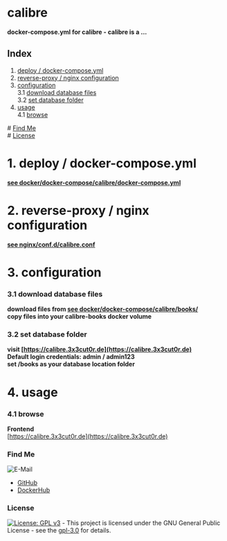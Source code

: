 # calibre

**docker-compose.yml for calibre - calibre is a ...**  

## Index

1. [deploy / docker-compose.yml](#deploy)  
2. [reverse-proxy / nginx configuration](#reverse-proxy)  
3. [configuration](#configuration)  
  3.1 [download database files](#db-files)  
  3.2 [set database folder](#db-folder)  
4. [usage](#usage)  
  4.1 [browse](#browse)  

\# [Find Me](#findme)  
\# [License](#license)  

# 1. deploy / docker-compose.yml <a name="deploy"></a>  
**[see docker/docker-compose/calibre/docker-compose.yml](https://github.com/3x3cut0r/vps/blob/main/docker/docker-compose/calibre/docker-compose.yml)**  

# 2. reverse-proxy / nginx configuration <a name="reverse-proxy"></a>  
**[see nginx/conf.d/calibre.conf](https://github.com/3x3cut0r/vps/blob/main/nginx/conf.d/calibre.conf)**  

# 3. configuration <a name="configuration"></a>  

### 3.1 download database files <a name="db-files"></a>  
**download files from [see docker/docker-compose/calibre/books/](https://github.com/3x3cut0r/vps/blob/main/docker/docker-compose/calibre/books/)**  
**copy files into your calibre-books docker volume**  

### 3.2 set database folder <a name="db-folder"></a>  
**visit [https://calibre.3x3cut0r.de](https://calibre.3x3cut0r.de)**  
**Default login credentials: admin / admin123**  
**set /books as your database location folder**  

# 4. usage <a name="usage"></a>  

### 4.1 browse <a name="browse"></a>  
**Frontend**  
[https://calibre.3x3cut0r.de](https://calibre.3x3cut0r.de)  

### Find Me <a name="findme"></a>

![E-Mail](https://img.shields.io/badge/E--Mail-executor55%40gmx.de-red)
* [GitHub](https://github.com/3x3cut0r)
* [DockerHub](https://hub.docker.com/u/3x3cut0r)

### License <a name="license"></a>

[![License: GPL v3](https://img.shields.io/badge/License-GPLv3-blue.svg)](https://www.gnu.org/licenses/gpl-3.0) - This project is licensed under the GNU General Public License - see the [gpl-3.0](https://www.gnu.org/licenses/gpl-3.0.en.html) for details.
